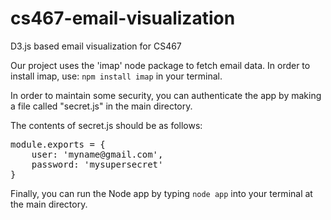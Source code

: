 cs467-email-visualization
=========================

D3.js based email visualization for CS467

Our project uses the 'imap' node package to fetch email data.  In order to install imap, use: `npm install imap` in your terminal.

In order to maintain some security, you can authenticate the app by making a file called "secret.js" in the main directory.

The contents of secret.js should be as follows:
<pre>
module.exports = {
	user: 'myname@gmail.com',
	password: 'mysupersecret'
}
</pre>

Finally, you can run the Node app by typing `node app` into your terminal at the main directory.
